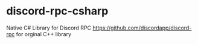 # discord-rpc-csharp
Native C# Library for Discord RPC
https://github.com/discordapp/discord-rpc for orginal C++ library
